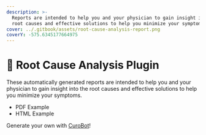 ```yaml
---
description: >-
  Reports are intended to help you and your physician to gain insight into the
  root causes and effective solutions to help you minimize your symptoms.
cover: ../.gitbook/assets/root-cause-analysis-report.png
coverY: -575.6345177664975
---
```


# 🥕 Root Cause Analysis Plugin

These automatically generated reports are intended to help you and your physician to gain insight into the root causes and effective solutions to help you minimize your symptoms.

* PDF Example
* HTML Example

Generate your own with [CuroBot](https://app.curedao.org)!

